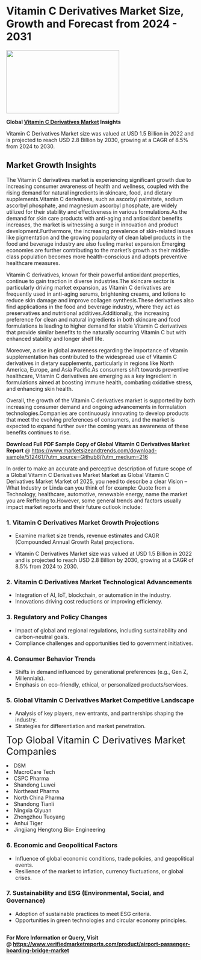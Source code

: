 <H1>Vitamin C Derivatives Market Size, Growth and Forecast from 2024 - 2031</H1><img class="aligncenter size-medium wp-image-584254" src="https://thirdeyenews.in/wp-content/uploads/2024/09/Global-Market-Research-300x168.jpeg" alt="" width="300" height="168" /><p><strong>Global&nbsp;<a href="https://www.marketsizeandtrends.com/download-sample/512461/?utm_source=Github8j?utm_medium=216">Vitamin C Derivatives Market</a> Insights</strong></p><p>Vitamin C Derivatives Market size was valued at USD 1.5 Billion in 2022 and is projected to reach USD 2.8 Billion by 2030, growing at a CAGR of 8.5% from 2024 to 2030.</p><p><h2>Market Growth Insights</h2> <p>The Vitamin C derivatives market is experiencing significant growth due to increasing consumer awareness of health and wellness, coupled with the rising demand for natural ingredients in skincare, food, and dietary supplements.Vitamin C derivatives, such as ascorbyl palmitate, sodium ascorbyl phosphate, and magnesium ascorbyl phosphate, are widely utilized for their stability and effectiveness in various formulations.As the demand for skin care products with anti-aging and antioxidant benefits increases, the market is witnessing a surge in innovation and product development.Furthermore, the increasing prevalence of skin-related issues like pigmentation and the growing popularity of clean label products in the food and beverage industry are also fueling market expansion.Emerging economies are further contributing to the market’s growth as their middle-class population becomes more health-conscious and adopts preventive healthcare measures. </p> <p>Vitamin C derivatives, known for their powerful antioxidant properties, continue to gain traction in diverse industries.The skincare sector is particularly driving market expansion, as Vitamin C derivatives are frequently used in anti-aging serums, brightening creams, and lotions to reduce skin damage and improve collagen synthesis.These derivatives also find applications in the food and beverage industry, where they act as preservatives and nutritional additives.Additionally, the increasing preference for clean and natural ingredients in both skincare and food formulations is leading to higher demand for stable Vitamin C derivatives that provide similar benefits to the naturally occurring Vitamin C but with enhanced stability and longer shelf life.</p> <p>Moreover, a rise in global awareness regarding the importance of vitamin supplementation has contributed to the widespread use of Vitamin C derivatives in dietary supplements, particularly in regions like North America, Europe, and Asia Pacific.As consumers shift towards preventive healthcare, Vitamin C derivatives are emerging as a key ingredient in formulations aimed at boosting immune health, combating oxidative stress, and enhancing skin health.</p> <p>Overall, the growth of the Vitamin C derivatives market is supported by both increasing consumer demand and ongoing advancements in formulation technologies.Companies are continuously innovating to develop products that meet the evolving preferences of consumers, and the market is expected to expand further over the coming years as awareness of these benefits continues to rise.</p> <p></p><p><span class=""><strong>Download Full PDF Sample Copy of Global Vitamin C Derivatives Market Report</strong> @ <a href="https://www.marketsizeandtrends.com/download-sample/512461/?utm_source=Github8j?utm_medium=216" target="_blank">https://www.marketsizeandtrends.com/download-sample/512461/?utm_source=Github8j?utm_medium=216</a></span></p><p>In order to make an accurate and perceptive description of future scope of a Global&nbsp;Vitamin C Derivatives Market Market as Global&nbsp;Vitamin C Derivatives Market Market of 2025, you need to describe a clear Vision &ndash; What Industry or Linda can you think of for example: Quote from a Technology, healthcare, automotive, renewable energy, name the market you are Reffering to.However, some general trends and factors usually impact market reports and their future outlook include:</p><h3>1.&nbsp;<strong>Vitamin C Derivatives Market Growth Projections</strong></h3><ul><li>Examine market size trends, revenue estimates and CAGR (Compounded Annual Growth Rate) projections.</li><li><p>Vitamin C Derivatives Market size was valued at USD 1.5 Billion in 2022 and is projected to reach USD 2.8 Billion by 2030, growing at a CAGR of 8.5% from 2024 to 2030.</p></li></ul><h3>2.&nbsp;<strong>Vitamin C Derivatives Market Technological Advancements</strong></h3><ul><li>Integration of AI, IoT, blockchain, or automation in the industry.</li><li>Innovations driving cost reductions or improving efficiency.</li></ul><h3>3.&nbsp;<strong>Regulatory and Policy Changes</strong></h3><ul><li>Impact of global and regional regulations, including sustainability and carbon-neutral goals.</li><li>Compliance challenges and opportunities tied to government initiatives.</li></ul><h3>4.&nbsp;<strong>Consumer Behavior Trends</strong></h3><ul><li>Shifts in demand influenced by generational preferences (e.g., Gen Z, Millennials).</li><li>Emphasis on eco-friendly, ethical, or personalized products/services.</li></ul><h3>5.&nbsp;<strong>Global Vitamin C Derivatives Market Competitive Landscape</strong></h3><ul><li>Analysis of key players, new entrants, and partnerships shaping the industry.</li><li>Strategies for differentiation and market penetration.</li></ul><p data-pm-slice="1 1 []"><span style="color: inherit; font-family: inherit; font-size: 25px;">Top Global Vitamin C Derivatives Market Companies</span></p><div class="" data-test-id=""><p><li>DSM</li><li> MacroCare Tech</li><li> CSPC Pharma</li><li> Shandong Luwei</li><li> Northeast Pharma</li><li> North China Pharma</li><li> Shandong Tianli</li><li> Ningxia Qiyuan</li><li> Zhengzhou Tuoyang</li><li> Anhui Tiger</li><li> Jingjiang Hengtong Bio- Engineering</li></p></div><h3>6.&nbsp;<strong>Economic and Geopolitical Factors</strong></h3><ul><li>Influence of global economic conditions, trade policies, and geopolitical events.</li><li>Resilience of the market to inflation, currency fluctuations, or global crises.</li></ul><h3>7.&nbsp;<strong>Sustainability and ESG (Environmental, Social, and Governance)</strong></h3><ul><li>Adoption of sustainable practices to meet ESG criteria.</li><li>Opportunities in green technologies and circular economy principles.</li></ul><h2><strong style="font-size: 14px;">For More Information or Query, Visit @&nbsp;</strong><a style="background-color: #ffffff; font-size: 14px;" href="https://www.marketsizeandtrends.com/report/vitamin-c-derivatives-market/" target="_blank">https://www.verifiedmarketreports.com/product/airport-passenger-boarding-bridge-market</a></h2>